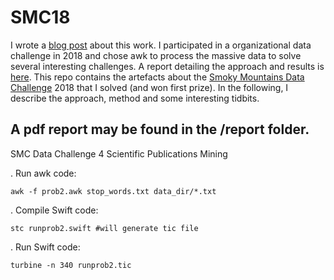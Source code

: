 # SMC18

I wrote a [blog post](https://ketancmaheshwari.github.io/posts/2020/05/24/SMC18-Data-Challenge-4.html) about this work.
I participated in a organizational data challenge in 2018 and chose awk to process the massive data to solve several interesting challenges. A report detailing the approach and results is [here](https://github.com/ketancmaheshwari/SMC18/blob/master/report/SMC18_DataChallenge4.pdf).
 This repo contains the artefacts about the [Smoky Mountains Data Challenge](https://smc-datachallenge.ornl.gov) 2018 that I solved (and won first prize). In the following, I describe the approach, method and some interesting tidbits.

## A pdf report may be found in the /report folder.

SMC Data Challenge 4 Scientific Publications Mining

. Run awk code:

`awk -f prob2.awk stop_words.txt data_dir/*.txt`

. Compile Swift code:

`stc runprob2.swift #will generate tic file`

. Run Swift code:

`turbine -n 340 runprob2.tic`
